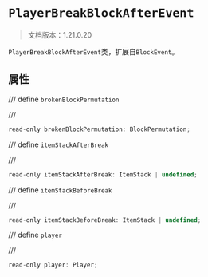 # `PlayerBreakBlockAfterEvent`

> 文档版本：1.21.0.20

`PlayerBreakBlockAfterEvent`类，扩展自`BlockEvent`。

## 属性

/// define
`brokenBlockPermutation`


///

```js
read-only brokenBlockPermutation: BlockPermutation;
```


/// define
`itemStackAfterBreak`


///

```js
read-only itemStackAfterBreak: ItemStack | undefined;
```


/// define
`itemStackBeforeBreak`


///

```js
read-only itemStackBeforeBreak: ItemStack | undefined;
```


/// define
`player`


///

```js
read-only player: Player;
```

